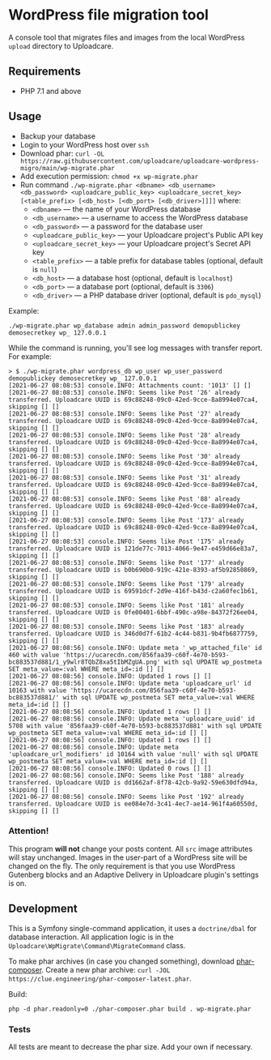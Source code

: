 WordPress file migration tool
==============================

A console tool that migrates files and images from the local WordPress `upload`
directory to Uploadcare.

Requirements
-----

- PHP 7.1 and above

Usage
-----

- Backup your database
- Login to your WordPress host over `ssh`
- Download phar: `curl -OL https://raw.githubusercontent.com/uploadcare/uploadcare-wordpress-migro/main/wp-migrate.phar`
- Add execution permission: `chmod +x wp-migrate.phar`
- Run command `./wp-migrate.phar <dbname> <db_username> <db_password> <uploadcare_public_key> <uploadcare_secret_key> [<table_prefix> [<db_host> [<db_port> [<db_driver>]]]]` where:
    - `<dbname>` — the name of your WordPress database
    - `<db_username>` — a username to access the WordPress database
    - `<db_password>` — a password for the database user
    - `<uploadcare_public_key>` — your Uploadcare project's Public API key
    - `<uploadcare_secret_key>` — your Uploadcare project's Secret API key
    - `<table_prefix>` — a table prefix for database tables (optional, default is `null`)
    - `<db_host>` — a database host (optional, default is `localhost`)
    - `<db_port>` — a database port (optional, default is `3306`)
    - `<db_driver>` — a PHP database driver (optional, default is `pdo_mysql`)

Example:

```shell
./wp-migrate.phar wp_database admin admin_password demopublickey demosecretkey wp_ 127.0.0.1
```

While the command is running, you'll see log messages with transfer report. For example:

```shell
> $ ./wp-migrate.phar wordpress_db wp_user wp_user_password demopublickey demosecretkey wp_ 127.0.0.1
[2021-06-27 08:08:53] console.INFO: Attachments count: '1013' [] []
[2021-06-27 08:08:53] console.INFO: Seems like Post '26' already transferred. Uploadcare UUID is 69c88248-09c0-42ed-9cce-8a8994e07ca4, skipping [] []
[2021-06-27 08:08:53] console.INFO: Seems like Post '27' already transferred. Uploadcare UUID is 69c88248-09c0-42ed-9cce-8a8994e07ca4, skipping [] []
[2021-06-27 08:08:53] console.INFO: Seems like Post '28' already transferred. Uploadcare UUID is 69c88248-09c0-42ed-9cce-8a8994e07ca4, skipping [] []
[2021-06-27 08:08:53] console.INFO: Seems like Post '30' already transferred. Uploadcare UUID is 69c88248-09c0-42ed-9cce-8a8994e07ca4, skipping [] []
[2021-06-27 08:08:53] console.INFO: Seems like Post '31' already transferred. Uploadcare UUID is 69c88248-09c0-42ed-9cce-8a8994e07ca4, skipping [] []
[2021-06-27 08:08:53] console.INFO: Seems like Post '88' already transferred. Uploadcare UUID is 69c88248-09c0-42ed-9cce-8a8994e07ca4, skipping [] []
[2021-06-27 08:08:53] console.INFO: Seems like Post '173' already transferred. Uploadcare UUID is 69c88248-09c0-42ed-9cce-8a8994e07ca4, skipping [] []
[2021-06-27 08:08:53] console.INFO: Seems like Post '175' already transferred. Uploadcare UUID is 121de77c-7013-4066-9e47-e459d66e83a7, skipping [] []
[2021-06-27 08:08:53] console.INFO: Seems like Post '177' already transferred. Uploadcare UUID is b0b690b0-919c-421e-8393-af5b92850869, skipping [] []
[2021-06-27 08:08:53] console.INFO: Seems like Post '179' already transferred. Uploadcare UUID is 69591dcf-2d9e-416f-b43d-c2a60fec1b61, skipping [] []
[2021-06-27 08:08:53] console.INFO: Seems like Post '181' already transferred. Uploadcare UUID is 0fe00401-6bbf-490c-a98e-84372f26ee04, skipping [] []
[2021-06-27 08:08:53] console.INFO: Seems like Post '183' already transferred. Uploadcare UUID is 346d0d7f-61b2-4c44-b831-9b4fb6877759, skipping [] []
[2021-06-27 08:08:56] console.INFO: Update meta '_wp_attached_file' id 460 with value 'https://ucarecdn.com/856faa39-c60f-4e70-b593-bc883537d881/1_y9wlr8TQbZ8xa5tIbMZgUA.png' with sql UPDATE wp_postmeta SET meta_value=:val WHERE meta_id=:id [] []
[2021-06-27 08:08:56] console.INFO: Updated 1 rows [] []
[2021-06-27 08:08:56] console.INFO: Update meta 'uploadcare_url' id 10163 with value 'https://ucarecdn.com/856faa39-c60f-4e70-b593-bc883537d881/' with sql UPDATE wp_postmeta SET meta_value=:val WHERE meta_id=:id [] []
[2021-06-27 08:08:56] console.INFO: Updated 1 rows [] []
[2021-06-27 08:08:56] console.INFO: Update meta 'uploadcare_uuid' id 5708 with value '856faa39-c60f-4e70-b593-bc883537d881' with sql UPDATE wp_postmeta SET meta_value=:val WHERE meta_id=:id [] []
[2021-06-27 08:08:56] console.INFO: Updated 1 rows [] []
[2021-06-27 08:08:56] console.INFO: Update meta 'uploadcare_url_modifiers' id 10164 with value 'null' with sql UPDATE wp_postmeta SET meta_value=:val WHERE meta_id=:id [] []
[2021-06-27 08:08:56] console.INFO: Updated 0 rows [] []
[2021-06-27 08:08:56] console.INFO: Seems like Post '188' already transferred. Uploadcare UUID is dd1662af-8f78-42cb-9a92-59e630dfd94a, skipping [] []
[2021-06-27 08:08:56] console.INFO: Seems like Post '192' already transferred. Uploadcare UUID is ee084e7d-3c41-4ec7-ae14-961f4a60550d, skipping [] []
```

### Attention!

This program **will not** change your posts content. All `src` image attributes will stay unchanged.
Images in the user-part of a WordPress site will be changed on the fly. The only requirement is that you use WordPress Gutenberg blocks and an Adaptive Delivery in Uploadcare plugin's settings is on.

## Development

This is a Symfony single-command application, it uses a `doctrine/dbal` for database interaction. All application logic is in the `Uploadcare\WpMigrate\Command\MigrateCommand` class.

To make phar archives (in case you changed something), download [phar-composer](https://github.com/clue/phar-composer). Create a new phar archive: `curl -JOL https://clue.engineering/phar-composer-latest.phar`. 

Build:

```shell
php -d phar.readonly=0 ./phar-composer.phar build . wp-migrate.phar
```

### Tests

All tests are meant to decrease the phar size. Add your own if necessary.
